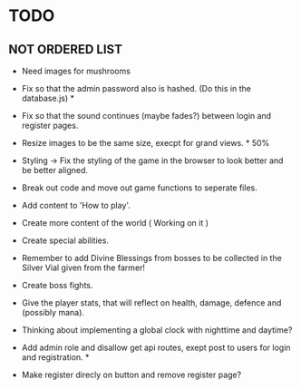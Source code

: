 # TODO

## NOT ORDERED LIST

* Need images for mushrooms

* Fix so that the admin password also is hashed. (Do this in the database.js) *

* Fix so that the sound continues (maybe fades?) between login and register pages.

* Resize images to be the same size, execpt for grand views. * 50%

* Styling -> Fix the styling of the game in the browser to look better and be better aligned.

* Break out code and move out game functions to seperate files.

* Add content to 'How to play'.

* Create more content of the world ( Working on it )

* Create special abilities.

* Remember to add Divine Blessings from bosses to be collected in the Silver Vial given from the farmer!

* Create boss fights.

* Give the player stats, that will reflect on health, damage, defence and (possibly mana).

* Thinking about implementing a global clock with nighttime and daytime?

* Add admin role and disallow get api routes, exept post to users for login and registration. *

* Make register direcly on button and remove register page?